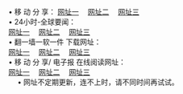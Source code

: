 &#8226; 移 动 分 享：
<a href="http://32.port0.org/s/" target="_blank">网址一</a>
　<a href="http://24.2waky.com/s/" target="_blank">网址二</a>
　<a href="http://hk.hacked.jp/s/" target="_blank">网址三</a>
　<br />
&#8226; 24小时-全球要闻：<br /> 
<a href="http://32.port0.org/read/go/n1.html" target="_blank">网址一</a>
　<a href="http://24.2waky.com/read/go/n2.html" target="_blank">网址二</a>
　<a href="http://hk.hacked.jp/read/go/n3.html" target="_blank">网址三</a>
　<br />
&#8226; 翻一墙一软一件 下载网址：<br /> 
<a href="http://32.port0.org:81/f/" target="_blank">网址一</a>
　<a href="http://24.2waky.com/ff/" target="_blank">网址二</a>
　<a href="http://hk.hacked.jp:81/f/" target="_blank">网址三</a>
<br />
&#8226; 移 动 分 享/ 电子报 在线阅读网址：<br />
<a href="http://32.port0.org:81/s/" target="_blank">网址一</a>
　<a href="http://24.2waky.com/b/" target="_blank">网址二</a>
　<a href="http://hk.hacked.jp:81/s/" target="_blank">网址三</a><br />
　
&#8226; 网址不定期更新，连不上时，请不同时间再试试。

